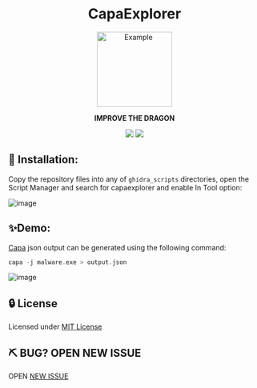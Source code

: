 <h1 align="center"> CapaExplorer</h1>
<div align="center">
 <img src="https://raw.githubusercontent.com/reb311ion/CapaExplorer/main/capaexplorer.png" alt="Example" width="150" height="150"> 
  <p>
  <strong>
  IMPROVE THE DRAGON
  </strong>
 </p>
</div>
<div align="center">
  <!-- Crates version -->
  <a >
    <img src="https://img.shields.io/badge/version-v0.1-green.svg"
  </a>
  <a >
    <img src="https://img.shields.io/badge/license-MIT-blue.svg"
  </a>
</div>
   

## 🚀 Installation:

Copy the repository files into any of `ghidra_scripts` directories, open the Script Manager and search for capaexplorer and enable In Tool option:

![image](https://user-images.githubusercontent.com/22657154/100378199-4ed89880-301b-11eb-8986-e47472c3821a.png)


## ✨Demo:
[Capa](https://github.com/fireeye/capa) json output can be generated using the following command:

```c
capa -j malware.exe > output.json
```

![image](https://user-images.githubusercontent.com/22657154/100378347-9b23d880-301b-11eb-9faf-b933afc930ac.png)

## 🔒 License

Licensed under [MIT License](https://github.com/reb311ion/CapaExplorer/blob/master/LICENSE)

## ⛏️ BUG? OPEN NEW ISSUE

OPEN [NEW ISSUE](https://github.com/reb311ion/CapaExplorer/issues)
